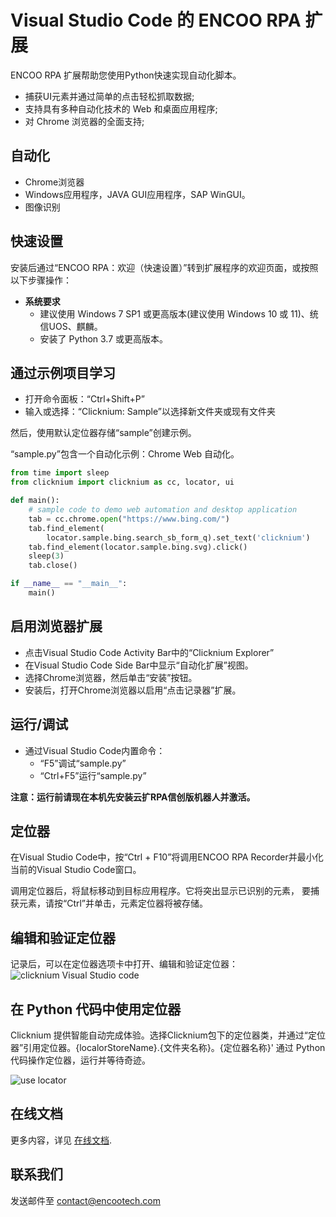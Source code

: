 # Visual Studio Code 的 ENCOO RPA 扩展

ENCOO RPA 扩展帮助您使用Python快速实现自动化脚本。
- 捕获UI元素并通过简单的点击轻松抓取数据;
- 支持具有多种自动化技术的 Web 和桌面应用程序;
- 对 Chrome 浏览器的全面支持;

## 自动化
- Chrome浏览器
- Windows应用程序，JAVA GUI应用程序，SAP WinGUI。
- 图像识别

## 快速设置
安装后通过“ENCOO RPA：欢迎（快速设置）”转到扩展程序的欢迎页面，或按照以下步骤操作：
- **系统要求**
  - 建议使用 Windows 7 SP1 或更高版本(建议使用 Windows 10 或 11)、统信UOS、麒麟。 
  - 安装了 Python 3.7 或更高版本。 


## 通过示例项目学习

- 打开命令面板：“Ctrl+Shift+P”
- 输入或选择：“Clicknium: Sample”以选择新文件夹或现有文件夹

然后，使用默认定位器存储“sample”创建示例。 

“sample.py”包含一个自动化示例：Chrome Web 自动化。

```Python
from time import sleep
from clicknium import clicknium as cc, locator, ui

def main():
    # sample code to demo web automation and desktop application
    tab = cc.chrome.open("https://www.bing.com/")
    tab.find_element(
        locator.sample.bing.search_sb_form_q).set_text('clicknium')
    tab.find_element(locator.sample.bing.svg).click()
    sleep(3)
    tab.close()

if __name__ == "__main__":
    main()
```

## 启用浏览器扩展

- 点击Visual Studio Code Activity Bar中的“Clicknium Explorer”
- 在Visual Studio Code Side Bar中显示“自动化扩展”视图。 
- 选择Chrome浏览器，然后单击“安装”按钮。 
- 安装后，打开Chrome浏览器以启用“点击记录器”扩展。


## 运行/调试

- 通过Visual Studio Code内置命令：
  - “F5”调试“sample.py”
  - “Ctrl+F5”运行“sample.py”

**注意：运行前请现在本机先安装云扩RPA信创版机器人并激活。**

## 定位器

在Visual Studio Code中，按“Ctrl + F10”将调用ENCOO RPA Recorder并最小化当前的Visual Studio Code窗口。 


调用定位器后，将鼠标移动到目标应用程序。它将突出显示已识别的元素，
要捕获元素，请按“Ctrl”并单击，元素定位器将被存储。


## 编辑和验证定位器

记录后，可以在定位器选项卡中打开、编辑和验证定位器：
![clicknium Visual Studio code](https://www.clicknium.com/docs/main.png)

## 在 Python 代码中使用定位器
Clicknium 提供智能自动完成体验。选择Clicknium包下的定位器类，并通过“定位器”引用定位器。{localorStoreName}.{文件夹名称}。{定位器名称}' 通过 Python 代码操作定位器，运行并等待奇迹。

![use locator](https://www.clicknium.com/assets/images/uselocator-34ebf30e615012b2bcb39f117c7e0286.gif)



## 在线文档

更多内容，详见 [在线文档](https://academy.encoo.com/wiki/Index.md?uuid=27aa12b3-1fb1-42a8-85ce-3bb2729ff06c).

## 联系我们

发送邮件至 [contact@encootech.com](mailto:contact@encootech.com)